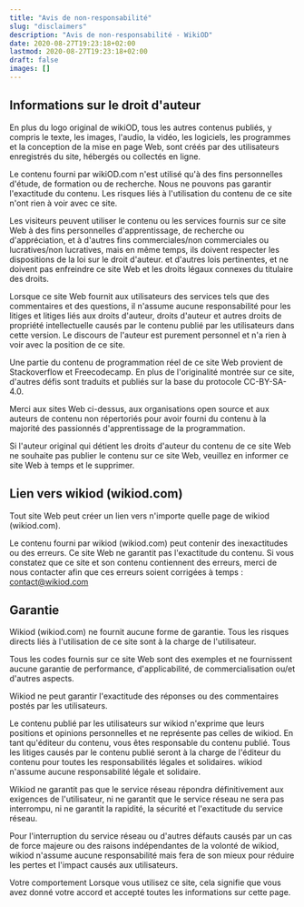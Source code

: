 ```yaml
---
title: "Avis de non-responsabilité"
slug: "disclaimers"
description: "Avis de non-responsabilité - WikiOD"
date: 2020-08-27T19:23:18+02:00
lastmod: 2020-08-27T19:23:18+02:00
draft: false
images: []
---
```


## Informations sur le droit d'auteur

En plus du logo original de wikiOD, tous les autres contenus publiés, y compris le texte, les images, l'audio, la vidéo, les logiciels, les programmes et la conception de la mise en page Web, sont créés par des utilisateurs enregistrés du site, hébergés ou collectés en ligne.

Le contenu fourni par wikiOD.com n'est utilisé qu'à des fins personnelles d'étude, de formation ou de recherche. Nous ne pouvons pas garantir l'exactitude du contenu. Les risques liés à l'utilisation du contenu de ce site n'ont rien à voir avec ce site.

Les visiteurs peuvent utiliser le contenu ou les services fournis sur ce site Web à des fins personnelles d'apprentissage, de recherche ou d'appréciation, et à d'autres fins commerciales/non commerciales ou lucratives/non lucratives, mais en même temps, ils doivent respecter les dispositions de la loi sur le droit d'auteur. et d'autres lois pertinentes, et ne doivent pas enfreindre ce site Web et les droits légaux connexes du titulaire des droits.

Lorsque ce site Web fournit aux utilisateurs des services tels que des commentaires et des questions, il n'assume aucune responsabilité pour les litiges et litiges liés aux droits d'auteur, droits d'auteur et autres droits de propriété intellectuelle causés par le contenu publié par les utilisateurs dans cette version. Le discours de l'auteur est purement personnel et n'a rien à voir avec la position de ce site.

Une partie du contenu de programmation réel de ce site Web provient de Stackoverflow et Freecodecamp. En plus de l'originalité montrée sur ce site, d'autres défis sont traduits et publiés sur la base du protocole CC-BY-SA-4.0.

Merci aux sites Web ci-dessus, aux organisations open source et aux auteurs de contenu non répertoriés pour avoir fourni du contenu à la majorité des passionnés d'apprentissage de la programmation.

Si l'auteur original qui détient les droits d'auteur du contenu de ce site Web ne souhaite pas publier le contenu sur ce site Web, veuillez en informer ce site Web à temps et le supprimer.

## Lien vers wikiod (wikiod.com)

Tout site Web peut créer un lien vers n'importe quelle page de wikiod (wikiod.com).

Le contenu fourni par wikiod (wikiod.com) peut contenir des inexactitudes ou des erreurs. Ce site Web ne garantit pas l'exactitude du contenu. Si vous constatez que ce site et son contenu contiennent des erreurs, merci de nous contacter afin que ces erreurs soient corrigées à temps : contact@wikiod.com

## Garantie

Wikiod (wikiod.com) ne fournit aucune forme de garantie. Tous les risques directs liés à l'utilisation de ce site sont à la charge de l'utilisateur.

Tous les codes fournis sur ce site Web sont des exemples et ne fournissent aucune garantie de performance, d'applicabilité, de commercialisation ou/et d'autres aspects.

Wikiod ne peut garantir l'exactitude des réponses ou des commentaires postés par les utilisateurs.

Le contenu publié par les utilisateurs sur wikiod n'exprime que leurs positions et opinions personnelles et ne représente pas celles de wikiod. En tant qu'éditeur du contenu, vous êtes responsable du contenu publié. Tous les litiges causés par le contenu publié seront à la charge de l'éditeur du contenu pour toutes les responsabilités légales et solidaires. wikiod n'assume aucune responsabilité légale et solidaire.

Wikiod ne garantit pas que le service réseau répondra définitivement aux exigences de l'utilisateur, ni ne garantit que le service réseau ne sera pas interrompu, ni ne garantit la rapidité, la sécurité et l'exactitude du service réseau.

Pour l'interruption du service réseau ou d'autres défauts causés par un cas de force majeure ou des raisons indépendantes de la volonté de wikiod, wikiod n'assume aucune responsabilité mais fera de son mieux pour réduire les pertes et l'impact causés aux utilisateurs.

Votre comportement Lorsque vous utilisez ce site, cela signifie que vous avez donné votre accord et accepté toutes les informations sur cette page.
